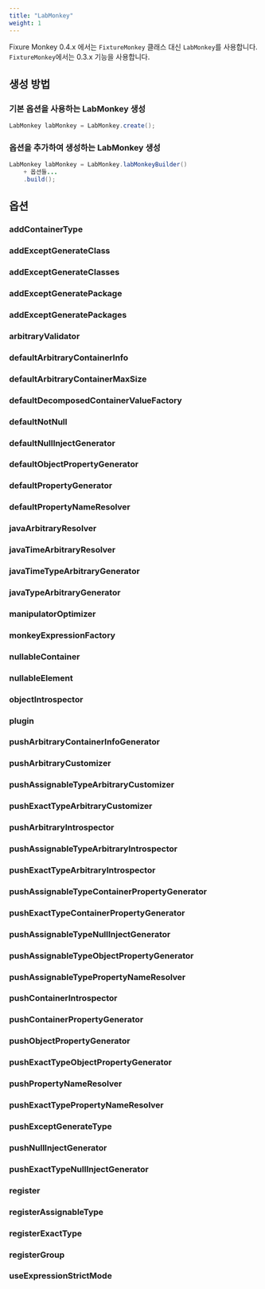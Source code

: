 ```yaml
---
title: "LabMonkey"
weight: 1
---
```

Fixure Monkey 0.4.x 에서는 `FixtureMonkey` 클래스 대신 `LabMonkey`를 사용합니다.
`FixtureMonkey`에서는 0.3.x 기능을 사용합니다.

## 생성 방법
### 기본 옵션을 사용하는 LabMonkey 생성
```java
LabMonkey labMonkey = LabMonkey.create();
```

### 옵션을 추가하여 생성하는 LabMonkey 생성
```java
LabMonkey labMonkey = LabMonkey.labMonkeyBuilder()
	+ 옵션들...
    .build();
```

## 옵션
### addContainerType
### addExceptGenerateClass
### addExceptGenerateClasses
### addExceptGeneratePackage
### addExceptGeneratePackages
### arbitraryValidator
### defaultArbitraryContainerInfo
### defaultArbitraryContainerMaxSize
### defaultDecomposedContainerValueFactory
### defaultNotNull
### defaultNullInjectGenerator
### defaultObjectPropertyGenerator
### defaultPropertyGenerator
### defaultPropertyNameResolver
### javaArbitraryResolver
### javaTimeArbitraryResolver
### javaTimeTypeArbitraryGenerator
### javaTypeArbitraryGenerator
### manipulatorOptimizer
### monkeyExpressionFactory
### nullableContainer
### nullableElement
### objectIntrospector
### plugin
### pushArbitraryContainerInfoGenerator
### pushArbitraryCustomizer
### pushAssignableTypeArbitraryCustomizer
### pushExactTypeArbitraryCustomizer
### pushArbitraryIntrospector
### pushAssignableTypeArbitraryIntrospector
### pushExactTypeArbitraryIntrospector
### pushAssignableTypeContainerPropertyGenerator
### pushExactTypeContainerPropertyGenerator
### pushAssignableTypeNullInjectGenerator
### pushAssignableTypeObjectPropertyGenerator
### pushAssignableTypePropertyNameResolver
### pushContainerIntrospector
### pushContainerPropertyGenerator
### pushObjectPropertyGenerator
### pushExactTypeObjectPropertyGenerator
### pushPropertyNameResolver
### pushExactTypePropertyNameResolver
### pushExceptGenerateType
### pushNullInjectGenerator
### pushExactTypeNullInjectGenerator
### register
### registerAssignableType
### registerExactType
### registerGroup
### useExpressionStrictMode
